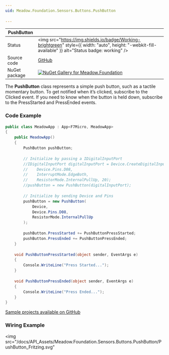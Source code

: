 ```yaml
---
uid: Meadow.Foundation.Sensors.Buttons.PushButton

---
```


| PushButton | |
|--------|--------|
| Status | <img src="https://img.shields.io/badge/Working-brightgreen" style={{ width: "auto", height: "-webkit-fill-available" }} alt="Status badge: working" /> |
| Source code | [GitHub](https://github.com/WildernessLabs/Meadow.Foundation/tree/main/Source/Meadow.Foundation.Core/Sensors/Buttons) |
| NuGet package | <a href="https://www.nuget.org/packages/Meadow.Foundation/" target="_blank"><img src="https://img.shields.io/nuget/v/Meadow.Foundation.svg?label=Meadow.Foundation" alt="NuGet Gallery for Meadow.Foundation" /></a> |

The **PushButton** class represents a simple push button, such as a tactile momentary button. To get notified when it’s clicked, subscribe to the Clicked event. If you need to know when the button is held down, subscribe to the PressStarted and PressEnded events.

### Code Example

```csharp
public class MeadowApp : App<F7Micro, MeadowApp>
{
    public MeadowApp()
    {
        PushButton pushButton;

        // Initialize by passing a IDigitalInputPort
        //IDigitalInputPort digitalInputPort = Device.CreateDigitalInputPort(
        //    Device.Pins.D08, 
        //    InterruptMode.EdgeBoth, 
        //    ResistorMode.InternalPullUp, 20);
        //pushButton = new PushButton(digitalInputPort);

        // Initialize by sending Device and Pins
        pushButton = new PushButton(
            Device,
            Device.Pins.D08,
            ResistorMode.InternalPullUp
        );

        pushButton.PressStarted += PushButtonPressStarted;
        pushButton.PressEnded += PushButtonPressEnded;
    }

    void PushButtonPressStarted(object sender, EventArgs e)
    {
        Console.WriteLine("Press Started...");
    }

    void PushButtonPressEnded(object sender, EventArgs e)
    {
        Console.WriteLine("Press Ended...");
    }
}
```

[Sample projects available on GitHub](https://github.com/WildernessLabs/Meadow.Foundation/tree/main/Source/Meadow.Foundation.Core.Samples) 

### Wiring Example

<img src="/docs/API_Assets/Meadow.Foundation.Sensors.Buttons.PushButton/PushButton_Fritzing.svg" 
